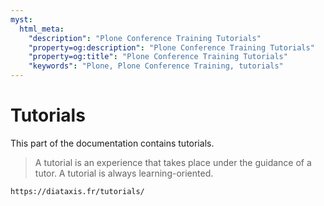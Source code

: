 ```yaml
---
myst:
  html_meta:
    "description": "Plone Conference Training Tutorials"
    "property=og:description": "Plone Conference Training Tutorials"
    "property=og:title": "Plone Conference Training Tutorials"
    "keywords": "Plone, Plone Conference Training, tutorials"
---
```


# Tutorials

This part of the documentation contains tutorials.

> A tutorial is an experience that takes place under the guidance of a tutor.
> A tutorial is always learning-oriented.

```{seealso}
https://diataxis.fr/tutorials/
```
